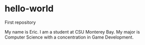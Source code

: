 # hello-world
First repository

My name is Eric. I am a student at CSU Monterey Bay.
My major is Computer Science with a concentration in Game Development.
